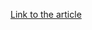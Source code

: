[Link to the article](https://blog.malwarebytes.com/threat-analysis/2017/03/explained-sage-ransomware/)
